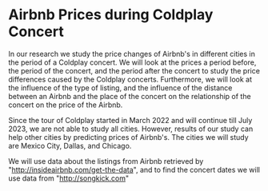 
# Airbnb Prices during Coldplay Concert 

In our research we study the price changes of Airbnb's in different cities in the period of a Coldplay concert. We will look at the prices a period before, the period of the concert, and the period after the concert to study the price differences caused by the Coldplay concerts. Furthermore, we will look at the influence of the type of listing, and the influence of the distance between an Airbnb and the place of the concert on the relationship of the concert on the price of the Airbnb.

Since the tour of Coldplay started in March 2022 and will continue till July 2023, we are not able to study all cities. However, results of our study can help other cities by predicting prices of Airbnb's. The cities we will study are Mexico City, Dallas, and Chicago. 

We will use data about the listings from Airbnb retrieved by "http://insideairbnb.com/get-the-data", and to find the concert dates we will use data from "http://songkick.com"
